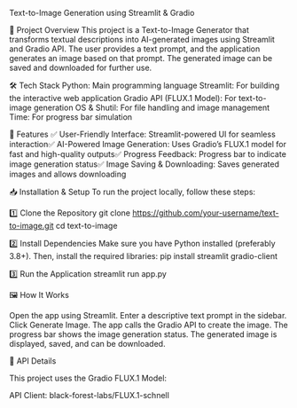 Text-to-Image Generation using Streamlit & Gradio

🚀 Project Overview
This project is a Text-to-Image Generator that transforms textual descriptions into AI-generated images using Streamlit and Gradio API. The user provides a text prompt, and the application generates an image based on that prompt. The generated image can be saved and downloaded for further use.

🛠 Tech Stack
Python: Main programming language
Streamlit: For building the interactive web application
Gradio API (FLUX.1 Model): For text-to-image generation
OS & Shutil: For file handling and image management
Time: For progress bar simulation

🔹 Features
✅ User-Friendly Interface: Streamlit-powered UI for seamless interaction✅ AI-Powered Image Generation: Uses Gradio’s FLUX.1 model for fast and high-quality outputs✅ Progress Feedback: Progress bar to indicate image generation status✅ Image Saving & Downloading: Saves generated images and allows downloading

📥 Installation & Setup
To run the project locally, follow these steps:

1️⃣ Clone the Repository
git clone https://github.com/your-username/text-to-image.git
cd text-to-image

2️⃣ Install Dependencies
Make sure you have Python installed (preferably 3.8+). Then, install the required libraries:
pip install streamlit gradio-client

3️⃣ Run the Application
streamlit run app.py

🖼️ How It Works

Open the app using Streamlit.
Enter a descriptive text prompt in the sidebar.
Click Generate Image.
The app calls the Gradio API to create the image.
The progress bar shows the image generation status.
The generated image is displayed, saved, and can be downloaded.

🔗 API Details

This project uses the Gradio FLUX.1 Model:

API Client: black-forest-labs/FLUX.1-schnell
